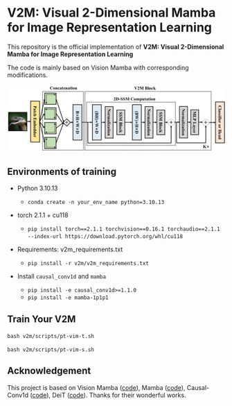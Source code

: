 # V2M: Visual 2-Dimensional Mamba for Image Representation Learning

This repository is the official implementation of **V2M: Visual 2-Dimensional Mamba for Image Representation Learning**

The code is mainly based on Vision Mamba with corresponding modifications.

![Alt text](./framework.png)

## Environments of training

- Python 3.10.13

  - `conda create -n your_env_name python=3.10.13`

- torch 2.1.1 + cu118
  - `pip install torch==2.1.1 torchvision==0.16.1 torchaudio==2.1.1 --index-url https://download.pytorch.org/whl/cu118`

- Requirements: v2m_requirements.txt
  - `pip install -r v2m/v2m_requirements.txt`

- Install ``causal_conv1d`` and ``mamba``
  - `pip install -e causal_conv1d>=1.1.0`
  - `pip install -e mamba-1p1p1`
  
  


## Train Your V2M

`bash v2m/scripts/pt-vim-t.sh`

`bash v2m/scripts/pt-vim-s.sh`


## Acknowledgement 
This project is based on Vision Mamba ([code](https://github.com/hustvl/Vim/tree/main)), Mamba ([code](https://github.com/state-spaces/mamba)), Causal-Conv1d ([code](https://github.com/Dao-AILab/causal-conv1d)), DeiT ([code](https://github.com/facebookresearch/deit)). Thanks for their wonderful works.
